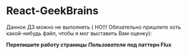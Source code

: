 # React-GeekBrains

Данное ДЗ можно не выполнять ( НО!!! Обязательно пришлите хоть какой-нибудь файл, чтобы я мог выставить Вам оценку):

**Перепишите работу страницы** ***Пользователи*** **под паттерн Flux**
